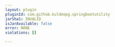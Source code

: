 ```yaml
---
layout: plugin
pluginId: com.github.kuldeepg.springbootutility
jarSha1: INVALID
isJarAvailable: false
error: NONE
violations: []

---
```

